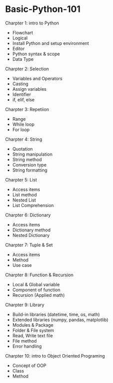 # Basic-Python-101
  
Charpter 1: intro to Python
  - Flowchart
  - Logical
  - Install Python and setup environment
  - Editor
  - Python syntax & scope
  - Data Type
  
Charpter 2: Selection
  - Variables and Operators
  - Casting
  - Assign variables
  - Identifier
  - if, elif, else
  
Charpter 3: Repetiion
  - Range
  - While loop
  - For loop
  
Charpter 4: String
  - Quotation
  - String manipulation
  - String method
  - Conversion type
  - String formatting
 
Charpter 5: List
  - Access items
  - List method
  - Nested List
  - List Comprehension
 
Charpter 6: Dictionary
  - Access items
  - Dictionary method
  - Nested Dictionary
 
Charpter 7: Tuple & Set
  - Access items
  - Method
  - Use case
 
Charpter 8: Function & Recursion
  - Local & Global variable
  - Component of function
  - Recursion (Applied math)

Charpter 9: Library
  - Build-in libraries (datetime, time, os, math)
  - Extended libraries (numpy, pandas, matplotlib)
  - Modules & Package
  - Folder & File system
  - Read, Write text file
  - File method  
  - Error handling

Charpter 10: intro to Object Oriented Programing
  - Concept of OOP
  - Class
  - Method
